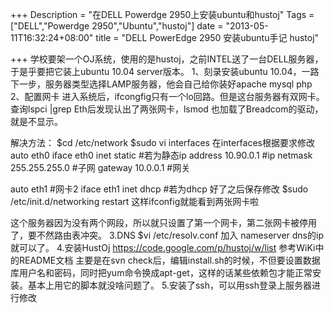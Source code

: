 +++
Description = "在DELL Powerdge 2950上安装ubuntu和hustoj"
Tags = ["DELL","Powerdge 2950","Ubuntu","hustoj"]
date = "2013-05-11T16:32:24+08:00"
title = "DELL PowerEdge 2950 安装ubuntu手记 hustoj"

+++
学校要架一个OJ系统，使用的是hustoj，之前INTEL送了一台DELL服务器，于是乎要把它装上ubuntu 10.04 server版本。
1、刻录安装ubuntu 10.04，一路下一步，服务器类型选择LAMP服务器，他会自己给你装好apache mysql php
2、配置网卡
进入系统后，ifcongfig只有一个lo回路。但是这台服务器有双网卡。查询lspci |grep Eth后发现认出了两张网卡，lsmod 也加载了Breadcom的驱动，就是不显示。

解决方法：
$cd /etc/network
$sudo vi interfaces
在interfaces根据要求修改
auto eth0
iface eth0 inet static #若为静态ip
address 10.90.0.1 #ip
netmask 255.255.255.0 #子网
gateway 10.0.0.1 #网关

auto eth1 #网卡2
iface eth1 inet dhcp #若为dhcp
好了之后保存修改
$sudo /etc/init.d/networking restart
这样ifconfig就能看到两张网卡啦

这个服务器因为没有两个网段，所以就只设置了第一个网卡，第二张网卡被停用了，要不然路由表冲突。
3.DNS
$vi /etc/resolv.conf
加入
nameserver dns的ip
就可以了。
4.安装HustOj
https://code.google.com/p/hustoj/w/list
参考WiKi中的README文档
主要是在svn check后，编辑install.sh的时候，不但要设置数据库用户名和密码，同时把yum命令换成apt-get，这样的话某些依赖包才能正常安装。基本上用它的脚本就没啥问题了。
5.安装了ssh，可以用ssh登录上服务器进行修改
